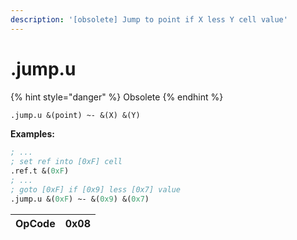 ```yaml
---
description: '[obsolete] Jump to point if X less Y cell value'
---
```


# .jump.u

{% hint style="danger" %}
Obsolete
{% endhint %}

```scheme
.jump.u &(point) ~- &(X) &(Y)
```

**Examples:**

```scheme
; ...
; set ref into [0xF] cell
.ref.t &(0xF)
; ...
; goto [0xF] if [0x9] less [0x7] value
.jump.u &(0xF) ~- &(0x9) &(0x7)
```



| OpCode | 0x08 |
| :--- | :--- |


